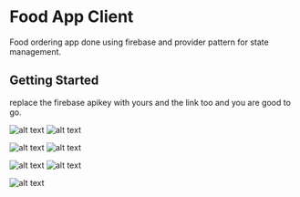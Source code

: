 # Food App Client

Food ordering app done using firebase and provider pattern for state management.

## Getting Started

replace the firebase apikey with yours and the link too and you are good to go.


![alt text](https://github.com/Dennis247/FoodApp-Client/blob/master/screen_shot/1.jpeg) ![alt text](https://github.com/Dennis247/FoodApp-Client/blob/master/screen_shot/2.jpeg)

![alt text](https://github.com/Dennis247/FoodApp-Client/blob/master/screen_shot/3.jpeg) ![alt text](https://github.com/Dennis247/FoodApp-Client/blob/master/screen_shot/4.jpeg)

![alt text](https://github.com/Dennis247/FoodApp-Client/blob/master/screen_shot/5.jpeg)  ![alt text](https://github.com/Dennis247/FoodApp-Client/blob/master/screen_shot/6.jpeg)

![alt text](https://github.com/Dennis247/FoodApp-Client/blob/master/screen_shot/7.jpeg)



